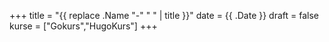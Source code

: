 +++
title = "{{ replace .Name "-" " " | title }}"
date = {{ .Date }}
draft = false
kurse = ["Gokurs","HugoKurs"]
+++

